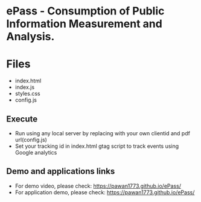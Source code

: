 # ePass - Consumption of Public Information Measurement and Analysis.

# Files

* index.html
* index.js
* styles.css
* config.js

## Execute

* Run using any local server by replacing with your own clientid and pdf url(config.js)
* Set your tracking id in index.html gtag script to track events using Google analytics

## Demo and applications links

* For demo video, please check: https://pawan1773.github.io/ePass/
* For application demo, please check: https://pawan1773.github.io/ePass/
